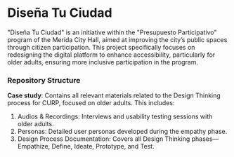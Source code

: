 # Diseña Tu Ciudad

"Diseña Tu Ciudad" is an initiative within the "Presupuesto Participativo" program of the Merida City Hall, aimed at improving the city’s public spaces through citizen participation. This project specifically focuses on redesigning the digital platform to enhance accessibility, particularly for older adults, ensuring more inclusive participation in the program.


### Repository Structure

**Case study**: Contains all relevant materials related to the Design Thinking process for CURP, focused on older adults. This includes:

1. Audios & Recordings: Interviews and usability testing sessions with older adults.
2. Personas: Detailed user personas developed during the empathy phase.
3. Design Process Documentation: Covers all Design Thinking phases—Empathize, Define, Ideate, Prototype, and Test.